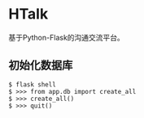 # HTalk
基于Python-Flask的沟通交流平台。

## 初始化数据库
```shell
$ flask shell
$ >>> from app.db import create_all  
$ >>> create_all()
$ >>> quit()
```
